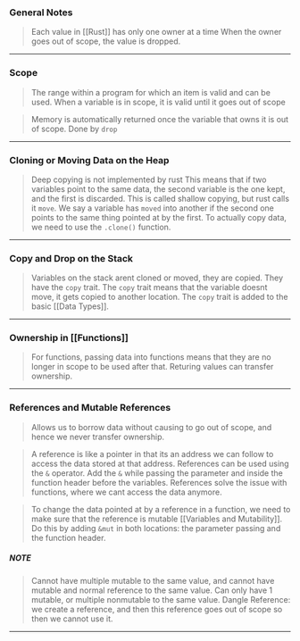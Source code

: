 
### General Notes

> Each value in [[Rust]] has only one owner at a time
> When the owner goes out of scope, the value is dropped.

---

### Scope

> The range within a program for which an item is valid and can be used.
> When a variable is in scope, it is valid until it goes out of scope

> Memory is automatically returned once the variable that owns it is out of scope. Done by `drop`

---

### Cloning or Moving Data on the Heap

> Deep copying is not implemented by rust
> This means that if two variables point to the same data, the second variable is the one kept, and the first is discarded.
> This is called shallow copying, but rust calls it `move`.
> We say a variable has `moved` into another if the second one points to the same thing pointed at by the first.
> To actually copy data, we need to use the `.clone()` function.

---

### Copy and Drop on the Stack

> Variables on the stack arent cloned or moved, they are copied. They have the `copy` trait.
> The `copy` trait means that the variable doesnt move, it gets copied to another location.
> The `copy` trait is added to the basic [[Data Types]].

---

### Ownership in [[Functions]]

> For functions, passing data into functions means that they are no longer in scope to be used after that.
> Returing values can transfer ownership.

---

### References and Mutable References

> Allows us to borrow data without causing to go out of scope, and hence we never transfer ownership.

> A reference is like a pointer in that its an address we can follow to access the data stored at that address.
> References can be used using the `&` operator. Add the `&` while passing the parameter and inside the function header before the variables.
> References solve the issue with functions, where we cant access the data anymore.

> To change the data pointed at by a reference in a function, we need to make sure that the reference is mutable [[Variables and Mutability]].
> Do this by adding `&mut` in both locations: the parameter passing and the function header.

##### NOTE
> Cannot have multiple mutable to the same value, and cannot have mutable and normal reference to the same value.
> Can only have 1 mutable, or multiple nonmutable to the same value.
> Dangle Reference: we create a reference, and then this reference goes out of scope so then we cannot use it.

---
